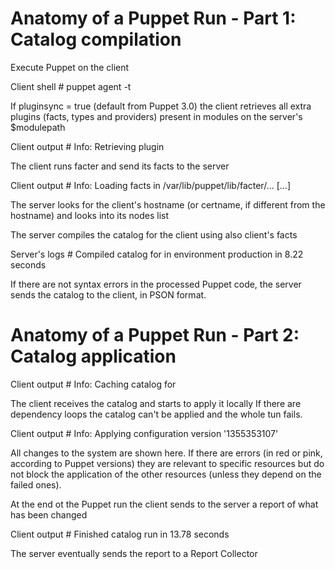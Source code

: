 # Anatomy of a Puppet Run - Part 1: Catalog compilation

Execute Puppet on the client

Client shell # puppet agent -t

If pluginsync = true (default from Puppet 3.0) the client retrieves all extra plugins (facts, types and providers) present in modules on the server's $modulepath

Client output # Info: Retrieving plugin

The client runs facter and send its facts to the server

Client output # Info: Loading facts in /var/lib/puppet/lib/facter/... [...]

The server looks for the client's hostname (or certname, if different from the hostname) and looks into its nodes list

The server compiles the catalog for the client using also client's facts

Server's logs # Compiled catalog for <client> in environment production in 8.22 seconds

If there are not syntax errors in the processed Puppet code, the server sends the catalog to the client, in PSON format.

# Anatomy of a Puppet Run - Part 2: Catalog application

Client output # Info: Caching catalog for <client>

The client receives the catalog and starts to apply it locally
If there are dependency loops the catalog can't be applied and the whole tun fails.

Client output # Info: Applying configuration version '1355353107'

All changes to the system are shown here. If there are errors (in red or pink, according to Puppet versions) they are relevant to specific resources but do not block the application of the other resources (unless they depend on the failed ones).

At the end ot the Puppet run the client sends to the server a report of what has been changed

Client output # Finished catalog run in 13.78 seconds

The server eventually sends the report to a Report Collector
